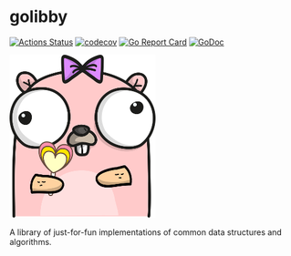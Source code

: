 # golibby

[![Actions Status](https://github.com/danrl/golibby/workflows/{workflow_name}/badge.svg)](https://github.com/danrl/golibby/actions)
[![codecov](https://codecov.io/gh/danrl/golibby/branch/master/graph/badge.svg)](https://codecov.io/gh/danrl/golibby)
[![Go Report Card](https://goreportcard.com/badge/github.com/danrl/golibby)](https://goreportcard.com/report/github.com/danrl/golibby)
[![GoDoc](https://godoc.org/github.com/danrl/golibby?status.svg)](https://godoc.org/github.com/danrl/golibby)

![Libby](_/libby.png)

A library of just-for-fun implementations of common data structures and
algorithms.
